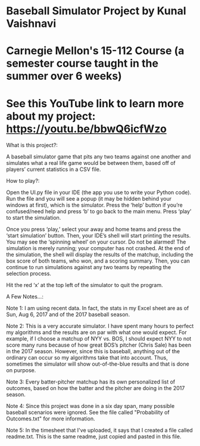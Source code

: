 # Baseball Simulator Project by Kunal Vaishnavi
# Carnegie Mellon's 15-112 Course (a semester course taught in the summer over 6 weeks)
# See this YouTube link to learn more about my project: https://youtu.be/bbwQ6icfWzo

What is this project?:

A baseball simulator game that pits any two teams against one another and simulates what a real life game would be between them, based off of players’ current statistics in a CSV file.

How to play?:

Open the UI.py file in your IDE (the app you use to write your Python code). Run the file and you will see a popup (it may be hidden behind your windows at first), which is the simulator. Press the ‘help’ button if you’re confused/need help and press ‘b’ to go back to the main menu. Press ‘play’ to start the simulation. 

Once you press ‘play,’ select your away and home teams and press the ‘start simulation’ button. Then, your IDE’s shell will start printing the results. You may see the ‘spinning wheel’ on your cursor. Do not be alarmed! The simulation is merely running; your computer has not crashed. At the end of the simulation, the shell will display the results of the matchup, including the box score of both teams, who won, and a scoring summary. Then, you can continue to run simulations against any two teams by repeating the selection process. 

Hit the red ‘x’ at the top left of the simulator to quit the program.

A Few Notes...:

Note 1: I am using recent data. In fact, the stats in my Excel sheet are as of Sun, Aug 6, 2017 and of the 2017 baseball season.

Note 2: This is a very accurate simulator. I have spent many hours to perfect my algorithms and the results are on par with what one would expect. For example, if I choose a matchup of NYY vs. BOS, I should expect NYY to not score many runs because of how great BOS’s pitcher (Chris Sale) has been in the 2017 season. However, since this is baseball, anything out of the ordinary can occur so my algorithms take that into account. Thus, sometimes the simulator will show out-of-the-blue results and that is done on purpose.

Note 3: Every batter-pitcher matchup has its own personalized list of outcomes, based on how the batter and the pitcher are doing in the 2017 season.

Note 4: Since this project was done in a six day span, many possible baseball scenarios were ignored. See the file called "Probability of Outcomes.txt" for more information.

Note 5: In the timesheet that I've uploaded, it says that I created a file called readme.txt. This is the same readme, just copied and pasted in this file.
